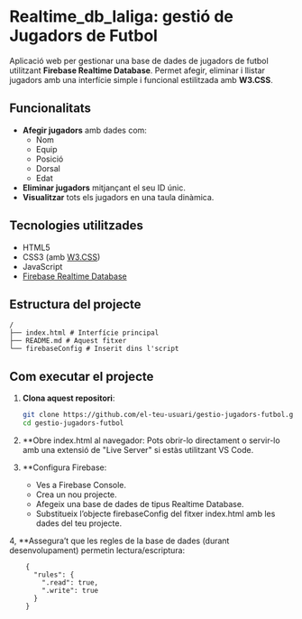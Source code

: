 # Realtime_db_laliga: gestió de Jugadors de Futbol

Aplicació web per gestionar una base de dades de jugadors de futbol utilitzant **Firebase Realtime Database**. Permet afegir, eliminar i llistar jugadors amb una interfície simple i funcional estilitzada amb **W3.CSS**.

## Funcionalitats

- **Afegir jugadors** amb dades com:
  - Nom
  - Equip
  - Posició
  - Dorsal
  - Edat
- **Eliminar jugadors** mitjançant el seu ID únic.
- **Visualitzar** tots els jugadors en una taula dinàmica.

## Tecnologies utilitzades

- HTML5
- CSS3 (amb [W3.CSS](https://www.w3schools.com/w3css/))
- JavaScript
- [Firebase Realtime Database](https://firebase.google.com/products/realtime-database)

## Estructura del projecte

```
/
├── index.html # Interfície principal
├── README.md # Aquest fitxer
└── firebaseConfig # Inserit dins l'script
```

## Com executar el projecte

1. **Clona aquest repositori**:
   ```bash
   git clone https://github.com/el-teu-usuari/gestio-jugadors-futbol.git
   cd gestio-jugadors-futbol
   ```
2. **Obre index.html al navegador:
Pots obrir-lo directament o servir-lo amb una extensió de "Live Server" si estàs utilitzant VS Code.

3. **Configura Firebase:

    - Ves a Firebase Console.
    - Crea un nou projecte.
    - Afegeix una base de dades de tipus Realtime Database.
    - Substitueix l’objecte firebaseConfig del fitxer index.html amb les dades del teu projecte.

4, **Assegura’t que les regles de la base de dades (durant desenvolupament) permetin lectura/escriptura:
```
    {
      "rules": {
        ".read": true,
        ".write": true
      }
    }
```
